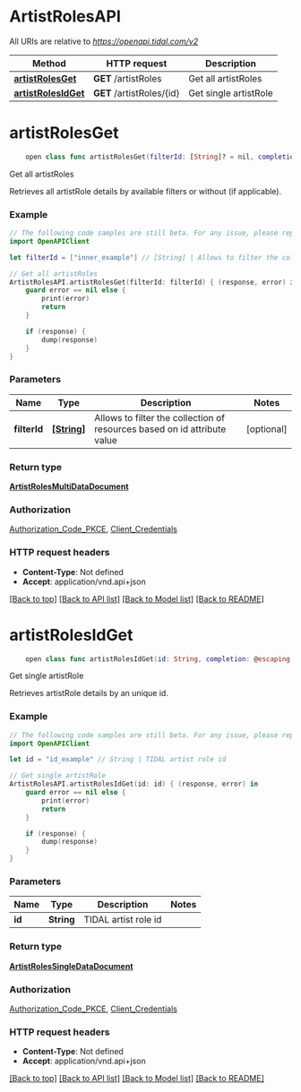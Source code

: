 # ArtistRolesAPI

All URIs are relative to *https://openapi.tidal.com/v2*

Method | HTTP request | Description
------------- | ------------- | -------------
[**artistRolesGet**](ArtistRolesAPI.md#artistrolesget) | **GET** /artistRoles | Get all artistRoles
[**artistRolesIdGet**](ArtistRolesAPI.md#artistrolesidget) | **GET** /artistRoles/{id} | Get single artistRole


# **artistRolesGet**
```swift
    open class func artistRolesGet(filterId: [String]? = nil, completion: @escaping (_ data: ArtistRolesMultiDataDocument?, _ error: Error?) -> Void)
```

Get all artistRoles

Retrieves all artistRole details by available filters or without (if applicable).

### Example
```swift
// The following code samples are still beta. For any issue, please report via http://github.com/OpenAPITools/openapi-generator/issues/new
import OpenAPIClient

let filterId = ["inner_example"] // [String] | Allows to filter the collection of resources based on id attribute value (optional)

// Get all artistRoles
ArtistRolesAPI.artistRolesGet(filterId: filterId) { (response, error) in
    guard error == nil else {
        print(error)
        return
    }

    if (response) {
        dump(response)
    }
}
```

### Parameters

Name | Type | Description  | Notes
------------- | ------------- | ------------- | -------------
 **filterId** | [**[String]**](String.md) | Allows to filter the collection of resources based on id attribute value | [optional] 

### Return type

[**ArtistRolesMultiDataDocument**](ArtistRolesMultiDataDocument.md)

### Authorization

[Authorization_Code_PKCE](../README.md#Authorization_Code_PKCE), [Client_Credentials](../README.md#Client_Credentials)

### HTTP request headers

 - **Content-Type**: Not defined
 - **Accept**: application/vnd.api+json

[[Back to top]](#) [[Back to API list]](../README.md#documentation-for-api-endpoints) [[Back to Model list]](../README.md#documentation-for-models) [[Back to README]](../README.md)

# **artistRolesIdGet**
```swift
    open class func artistRolesIdGet(id: String, completion: @escaping (_ data: ArtistRolesSingleDataDocument?, _ error: Error?) -> Void)
```

Get single artistRole

Retrieves artistRole details by an unique id.

### Example
```swift
// The following code samples are still beta. For any issue, please report via http://github.com/OpenAPITools/openapi-generator/issues/new
import OpenAPIClient

let id = "id_example" // String | TIDAL artist role id

// Get single artistRole
ArtistRolesAPI.artistRolesIdGet(id: id) { (response, error) in
    guard error == nil else {
        print(error)
        return
    }

    if (response) {
        dump(response)
    }
}
```

### Parameters

Name | Type | Description  | Notes
------------- | ------------- | ------------- | -------------
 **id** | **String** | TIDAL artist role id | 

### Return type

[**ArtistRolesSingleDataDocument**](ArtistRolesSingleDataDocument.md)

### Authorization

[Authorization_Code_PKCE](../README.md#Authorization_Code_PKCE), [Client_Credentials](../README.md#Client_Credentials)

### HTTP request headers

 - **Content-Type**: Not defined
 - **Accept**: application/vnd.api+json

[[Back to top]](#) [[Back to API list]](../README.md#documentation-for-api-endpoints) [[Back to Model list]](../README.md#documentation-for-models) [[Back to README]](../README.md)

